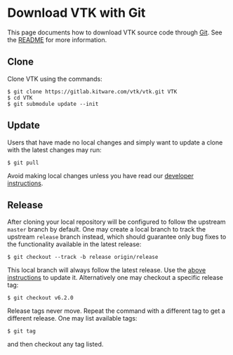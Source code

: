 Download VTK with Git
=====================

This page documents how to download VTK source code through [Git][].
See the [README](README.md) for more information.

[Git]: http://git-scm.com

Clone
-----

Clone VTK using the commands:

    $ git clone https://gitlab.kitware.com/vtk/vtk.git VTK
    $ cd VTK
    $ git submodule update --init

Update
------

Users that have made no local changes and simply want to update a
clone with the latest changes may run:

    $ git pull

Avoid making local changes unless you have read our [developer instructions][].

[developer instructions]: develop.md

Release
-------

After cloning your local repository will be configured to follow the upstream
`master` branch by default.  One may create a local branch to track the
upstream `release` branch instead, which should guarantee only bug fixes to
the functionality available in the latest release:

    $ git checkout --track -b release origin/release

This local branch will always follow the latest release.
Use the [above instructions](#update) to update it.
Alternatively one may checkout a specific release tag:

    $ git checkout v6.2.0

Release tags never move.  Repeat the command with a different tag to get a
different release.  One may list available tags:

    $ git tag

and then checkout any tag listed.
